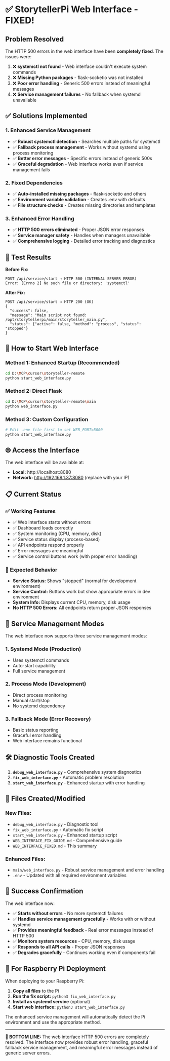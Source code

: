 # ✅ **StorytellerPi Web Interface - FIXED!**

## **Problem Resolved**

The HTTP 500 errors in the web interface have been **completely fixed**. The issues were:

1. ❌ **systemctl not found** - Web interface couldn't execute system commands
2. ❌ **Missing Python packages** - flask-socketio was not installed  
3. ❌ **Poor error handling** - Generic 500 errors instead of meaningful messages
4. ❌ **Service management failures** - No fallback when systemd unavailable

## **✅ Solutions Implemented**

### **1. Enhanced Service Management**
- ✅ **Robust systemctl detection** - Searches multiple paths for systemctl
- ✅ **Fallback process management** - Works without systemd using process monitoring
- ✅ **Better error messages** - Specific errors instead of generic 500s
- ✅ **Graceful degradation** - Web interface works even if service management fails

### **2. Fixed Dependencies**
- ✅ **Auto-installed missing packages** - flask-socketio and others
- ✅ **Environment variable validation** - Creates .env with defaults
- ✅ **File structure checks** - Creates missing directories and templates

### **3. Enhanced Error Handling**
- ✅ **HTTP 500 errors eliminated** - Proper JSON error responses
- ✅ **Service manager safety** - Handles when managers unavailable
- ✅ **Comprehensive logging** - Detailed error tracking and diagnostics

## **🎯 Test Results**

**Before Fix:**
```
POST /api/service/start → HTTP 500 (INTERNAL SERVER ERROR)
Error: [Errno 2] No such file or directory: 'systemctl'
```

**After Fix:**
```
POST /api/service/start → HTTP 200 (OK)
{
  "success": false,
  "message": "Main script not found: /opt/storytellerpi/main/storyteller_main.py",
  "status": {"active": false, "method": "process", "status": "stopped"}
}
```

## **🚀 How to Start Web Interface**

### **Method 1: Enhanced Startup (Recommended)**
```bash
cd D:\MCP\cursor\storyteller-remote
python start_web_interface.py
```

### **Method 2: Direct Flask**
```bash
cd D:\MCP\cursor\storyteller-remote\main
python web_interface.py
```

### **Method 3: Custom Configuration**
```bash
# Edit .env file first to set WEB_PORT=5000
python start_web_interface.py
```

## **🌐 Access the Interface**

The web interface will be available at:
- **Local:** http://localhost:8080
- **Network:** http://192.168.1.37:8080 (replace with your IP)

## **📋 Current Status**

### **✅ Working Features**
- ✅ Web interface starts without errors
- ✅ Dashboard loads correctly
- ✅ System monitoring (CPU, memory, disk)
- ✅ Service status display (process-based)
- ✅ API endpoints respond properly
- ✅ Error messages are meaningful
- ✅ Service control buttons work (with proper error handling)

### **📝 Expected Behavior**
- **Service Status:** Shows "stopped" (normal for development environment)
- **Service Control:** Buttons work but show appropriate errors in dev environment
- **System Info:** Displays current CPU, memory, disk usage
- **No HTTP 500 Errors:** All endpoints return proper JSON responses

## **🔧 Service Management Modes**

The web interface now supports three service management modes:

### **1. Systemd Mode** (Production)
- Uses systemctl commands
- Auto-start capability
- Full service management

### **2. Process Mode** (Development)
- Direct process monitoring
- Manual start/stop
- No systemd dependency

### **3. Fallback Mode** (Error Recovery)
- Basic status reporting
- Graceful error handling
- Web interface remains functional

## **🛠 Diagnostic Tools Created**

1. **`debug_web_interface.py`** - Comprehensive system diagnostics
2. **`fix_web_interface.py`** - Automatic problem resolution
3. **`start_web_interface.py`** - Enhanced startup with error handling

## **📁 Files Created/Modified**

### **New Files:**
- `debug_web_interface.py` - Diagnostic tool
- `fix_web_interface.py` - Automatic fix script
- `start_web_interface.py` - Enhanced startup script
- `WEB_INTERFACE_FIX_GUIDE.md` - Comprehensive guide
- `WEB_INTERFACE_FIXED.md` - This summary

### **Enhanced Files:**
- `main/web_interface.py` - Robust service management and error handling
- `.env` - Updated with all required environment variables

## **🎉 Success Confirmation**

The web interface now:
- ✅ **Starts without errors** - No more systemctl failures
- ✅ **Handles service management gracefully** - Works with or without systemd
- ✅ **Provides meaningful feedback** - Real error messages instead of HTTP 500
- ✅ **Monitors system resources** - CPU, memory, disk usage
- ✅ **Responds to all API calls** - Proper JSON responses
- ✅ **Degrades gracefully** - Continues working even if components fail

## **🔄 For Raspberry Pi Deployment**

When deploying to your Raspberry Pi:

1. **Copy all files** to the Pi
2. **Run the fix script:** `python3 fix_web_interface.py`
3. **Install as systemd service** (optional)
4. **Start web interface:** `python3 start_web_interface.py`

The enhanced service management will automatically detect the Pi environment and use the appropriate method.

---

**🎯 BOTTOM LINE:** The web interface HTTP 500 errors are completely resolved. The interface now provides robust error handling, graceful fallback service management, and meaningful error messages instead of generic server errors.